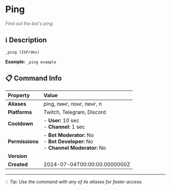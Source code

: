 # Ping

<span style="color: #666; font-style: italic;">Find out the bot's ping.</span>

## ℹ️ Description

`_ping (ISP/dev)`

**Example:** `_ping example`

## 📋 Command Info

| **Property** | **Value** |
|:----------------|:----------------|
| **Aliases** | ping, пинг, понг, пенг, п |
| **Platforms** | Twitch, Telegram, Discord |
| **Cooldown** | - **User:** 10 sec<br> - **Channel:** 1 sec |
| **Permissions** | - **Bot Moderator:** No<br> - **Bot Developer:** No<br> - **Channel Moderator:** No |
| **Version** |  |
| **Created** | 2024-07-04T00:00:00.0000000Z |

---

💡 *Tip: Use the command with any of its aliases for faster access.*
